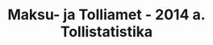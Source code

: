 ---
schema: default
title: Maksu- ja Tolliamet - 2014 a. Tollistatistika
title_en: Tax and Customs Board - Customs statistics for 2014
notes: '<a href=https://www.emta.ee/et/kontaktid-ja-ametist/maksulaekumine-statistika/maksu-ja-tolliameti-avaandmed>Maksu- ja Tolliameti avaandmed</a>. <a href=https://www.emta.ee/et/kontaktid-ja-ametist/avaandmed-maksulaekumine-statistika/tollistatistika>Tollistatistika</a>.'
notes_en: ''
department: ''
category:
  - Majandus ja rahandus
category_en:
  - Economy and Finance
resources:
  - name: Tollistatistika 2014. aastal
    url: 'https://www.emta.ee/sites/default/files/kontaktid-ja-ametist/maksulaekumine-statistika/tollistatistika/2014/aasta_2014.xls'
    format: XLS
    interactive: 'True'
  - name: Tollistatistika detsembris 2014
    url: 'https://www.emta.ee/sites/default/files/kontaktid-ja-ametist/maksulaekumine-statistika/tollistatistika/2014/detsember_2014.xls'
    format: XLS
    interactive: 'True'
  - name: Tollistatistika novembris 2014
    url: 'https://www.emta.ee/sites/default/files/kontaktid-ja-ametist/maksulaekumine-statistika/tollistatistika/2014/november_2014.xls'
    format: XLS
    interactive: 'True'
  - name: Tollistatistika oktoobris 2014
    url: 'https://www.emta.ee/sites/default/files/kontaktid-ja-ametist/maksulaekumine-statistika/tollistatistika/2014/oktoober_2014.xls'
    format: XLS
    interactive: 'True'
  - name: Tollistatistika septembris 2014
    url: 'https://www.emta.ee/sites/default/files/kontaktid-ja-ametist/maksulaekumine-statistika/tollistatistika/2014/september_2014.xls'
    format: XLS
    interactive: 'True'
  - name: Tollistatistika augustis 2014
    url: 'https://www.emta.ee/sites/default/files/kontaktid-ja-ametist/maksulaekumine-statistika/tollistatistika/2014/august_2014.xls'
    format: XLS
    interactive: 'True'
  - name: Tollistatistika juulis 2014
    url: 'https://www.emta.ee/sites/default/files/kontaktid-ja-ametist/maksulaekumine-statistika/tollistatistika/2014/juuli_2014.xls'
    format: XLS
    interactive: 'True'
  - name: Tollistatistika I poolaastal 2014
    url: 'https://www.emta.ee/sites/default/files/kontaktid-ja-ametist/maksulaekumine-statistika/tollistatistika/2014/i_poolaasta_2014.xls'
    format: XLS
    interactive: 'True'
  - name: Tollistatistika juunis 2014
    url: 'https://www.emta.ee/sites/default/files/kontaktid-ja-ametist/maksulaekumine-statistika/tollistatistika/2014/juuni_2014.xls'
    format: XLS
    interactive: 'True'
  - name: Tollistatistika mais 2014
    url: 'https://www.emta.ee/sites/default/files/kontaktid-ja-ametist/maksulaekumine-statistika/tollistatistika/2014/mai_2014.xls'
    format: XLS
    interactive: 'True'
  - name: Tollistatistika aprillis 2014
    url: 'https://www.emta.ee/sites/default/files/kontaktid-ja-ametist/maksulaekumine-statistika/tollistatistika/2014/aprill_2014.xls'
    format: XLS
    interactive: 'True'
  - name: Tollistatistika märtsis 2014
    url: 'https://www.emta.ee/sites/default/files/kontaktid-ja-ametist/maksulaekumine-statistika/tollistatistika/2014/marts_2014.xls'
    format: XLS
    interactive: 'True'
  - name: Tollistatistika veebruaris 2014
    url: 'https://www.emta.ee/sites/default/files/kontaktid-ja-ametist/maksulaekumine-statistika/tollistatistika/2014/veebruar_2014.xls'
    format: XLS
    interactive: 'True'
  - name: Tollistatistika jaanuaris 2014
    url: 'https://www.emta.ee/sites/default/files/kontaktid-ja-ametist/maksulaekumine-statistika/tollistatistika/2014/jaanuar_2014.xls'
    format: XLS
    interactive: 'True'
license: 'https://creativecommons.org/licenses/by-sa/3.0/ee/legalcode'
update_freq: ''
date_issued: 2017/03/18
date_modified: 2019/06/12
organization: Maksu- ja Tolliamet
maintainer_name: EMTA
maintainer_email: emta@emta.ee
maintainer_phone: ''
---